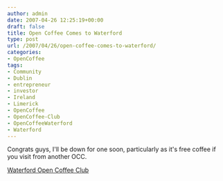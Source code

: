 ```yaml
---
author: admin
date: 2007-04-26 12:25:19+00:00
draft: false
title: Open Coffee Comes to Waterford
type: post
url: /2007/04/26/open-coffee-comes-to-waterford/
categories:
- OpenCoffee
tags:
- Community
- Dublin
- entrepreneur
- investor
- Ireland
- Limerick
- OpenCoffee
- OpenCoffee-Club
- OpenCoffeeWaterford
- Waterford
---
```


Congrats guys, I'll be down for one soon, particularly as it's free coffee if you visit from another OCC.

[Waterford Open Coffee Club](http://opencoffeewaterford.wordpress.com/)
